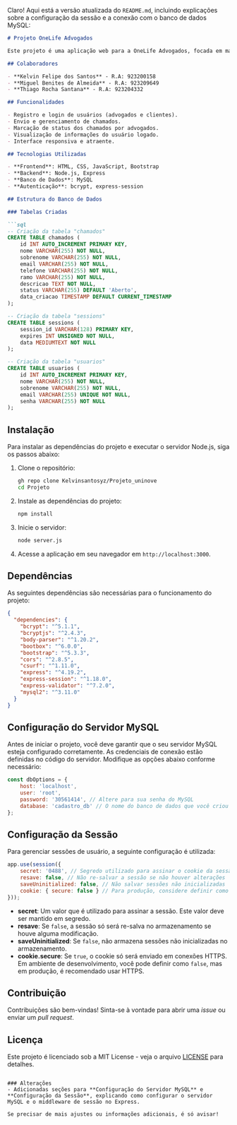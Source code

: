 Claro! Aqui está a versão atualizada do `README.md`, incluindo explicações sobre a configuração da sessão e a conexão com o banco de dados MySQL:

```markdown
# Projeto OneLife Advogados

Este projeto é uma aplicação web para a OneLife Advogados, focada em maximizar a captação de clientes e divulgar os serviços oferecidos. O site inclui funcionalidades para facilitar a interação com clientes, como formulários de contato e agendamento de consultas.

## Colaboradores

- **Kelvin Felipe dos Santos** - R.A: 923200158
- **Miguel Benites de Almeida** - R.A: 923209649
- **Thiago Rocha Santana** - R.A: 923204332

## Funcionalidades

- Registro e login de usuários (advogados e clientes).
- Envio e gerenciamento de chamados.
- Marcação de status dos chamados por advogados.
- Visualização de informações do usuário logado.
- Interface responsiva e atraente.

## Tecnologias Utilizadas

- **Frontend**: HTML, CSS, JavaScript, Bootstrap
- **Backend**: Node.js, Express
- **Banco de Dados**: MySQL
- **Autenticação**: bcrypt, express-session

## Estrutura do Banco de Dados

### Tabelas Criadas

```sql
-- Criação da tabela "chamados"
CREATE TABLE chamados (
    id INT AUTO_INCREMENT PRIMARY KEY,
    nome VARCHAR(255) NOT NULL,
    sobrenome VARCHAR(255) NOT NULL,
    email VARCHAR(255) NOT NULL,
    telefone VARCHAR(255) NOT NULL,
    ramo VARCHAR(255) NOT NULL,
    descricao TEXT NOT NULL,
    status VARCHAR(255) DEFAULT 'Aberto',
    data_criacao TIMESTAMP DEFAULT CURRENT_TIMESTAMP
);

-- Criação da tabela "sessions"
CREATE TABLE sessions (
    session_id VARCHAR(128) PRIMARY KEY,
    expires INT UNSIGNED NOT NULL,
    data MEDIUMTEXT NOT NULL
);

-- Criação da tabela "usuarios"
CREATE TABLE usuarios (
    id INT AUTO_INCREMENT PRIMARY KEY,
    nome VARCHAR(255) NOT NULL,
    sobrenome VARCHAR(255) NOT NULL,
    email VARCHAR(255) UNIQUE NOT NULL,
    senha VARCHAR(255) NOT NULL
);
```

## Instalação

Para instalar as dependências do projeto e executar o servidor Node.js, siga os passos abaixo:

1. Clone o repositório:

   ```bash
   gh repo clone Kelvinsantosyz/Projeto_uninove
   cd Projeto
   ```

2. Instale as dependências do projeto:

   ```bash
   npm install
   ```

3. Inicie o servidor:

   ```bash
   node server.js
   ```

4. Acesse a aplicação em seu navegador em `http://localhost:3000`.

## Dependências

As seguintes dependências são necessárias para o funcionamento do projeto:

```json
{
  "dependencies": {
    "bcrypt": "^5.1.1",
    "bcryptjs": "^2.4.3",
    "body-parser": "^1.20.2",
    "bootbox": "^6.0.0",
    "bootstrap": "^5.3.3",
    "cors": "^2.8.5",
    "csurf": "^1.11.0",
    "express": "^4.19.2",
    "express-session": "^1.18.0",
    "express-validator": "^7.2.0",
    "mysql2": "^3.11.0"
  }
}
```

## Configuração do Servidor MySQL

Antes de iniciar o projeto, você deve garantir que o seu servidor MySQL esteja configurado corretamente. As credenciais de conexão estão definidas no código do servidor. Modifique as opções abaixo conforme necessário:

```javascript
const dbOptions = {
    host: 'localhost',
    user: 'root',
    password: '30561414', // Altere para sua senha do MySQL
    database: 'cadastro_db' // O nome do banco de dados que você criou
};
```

## Configuração da Sessão

Para gerenciar sessões de usuário, a seguinte configuração é utilizada:

```javascript
app.use(session({
    secret: '0488', // Segredo utilizado para assinar o cookie da sessão
    resave: false, // Não re-salvar a sessão se não houver alterações
    saveUninitialized: false, // Não salvar sessões não inicializadas
    cookie: { secure: false } // Para produção, considere definir como true e usar HTTPS
}));
```

- **secret**: Um valor que é utilizado para assinar a sessão. Este valor deve ser mantido em segredo.
- **resave**: Se `false`, a sessão só será re-salva no armazenamento se houve alguma modificação. 
- **saveUninitialized**: Se `false`, não armazena sessões não inicializadas no armazenamento.
- **cookie.secure**: Se `true`, o cookie só será enviado em conexões HTTPS. Em ambiente de desenvolvimento, você pode definir como `false`, mas em produção, é recomendado usar HTTPS.

## Contribuição

Contribuições são bem-vindas! Sinta-se à vontade para abrir uma *issue* ou enviar um *pull request*.

## Licença

Este projeto é licenciado sob a MIT License - veja o arquivo [LICENSE](LICENSE) para detalhes.
```

### Alterações
- Adicionadas seções para **Configuração do Servidor MySQL** e **Configuração da Sessão**, explicando como configurar o servidor MySQL e o middleware de sessão no Express.

Se precisar de mais ajustes ou informações adicionais, é só avisar!
